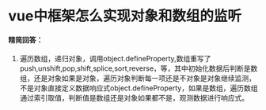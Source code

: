 # vue中框架怎么实现对象和数组的监听

#### 精简回答：

1. 遍历数组，递归对象，调用object.defineProperty,数组重写了push,unshift,pop,shift,splice,sort,reverse，等，其中初始化数据后判断是数组，还是对象如果是对象，遍历对象判断每一项还是不对象是对象继续监测，不是对象直接定义数据响应式object.defineProperty，如果是数组，遍历数组通过索引取值，判断值是数组还是对象如果都不是，观测数据进行响应式。







